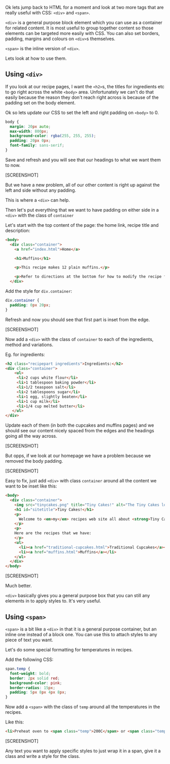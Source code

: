 Ok lets jump back to HTML for a moment and look at two more tags that are really useful with CSS: `<div>` and `<span>`.

`<div>` is a general purpose block element which you can use as a container for related content.
It is most useful to group together content so those elements can be targeted more easily with CSS.
You can also set borders, padding, margins and colours on `<div>`s themselves.

`<span>` is the inline version of `<div>`.

Lets look at how to use them.

## Using `<div>`

If you look at our recipe pages, I want the `<h2>`s, the titles for ingredients etc to go right across the white `<body>` area.
Unfortunately we can't do that easily because the reason they don't reach right across is because of the padding set on the body element.

Ok so lets update our CSS to set the left and right padding on `<body>` to 0.

<!-- We could just remove the padding style but we are going to be implementing changes here that assume that it is going to be zero.
Someone might have a browser that doesn't have a zero value for body padding. -->

```css
body {
  margin: 20px auto;
  max-width: 800px;
  background-color: rgba(255, 255, 255);
  padding: 20px 0px;
  font-family: sans-serif;
}
```

Save and refresh and you will see that our headings to what we want them to now.  

[SCREENSHOT]

But we have a new problem, all of our other content is right up against the left and side without any padding.

This is where a `<div>` can help.

Then let's put everything that we want to have padding on either side in a `<div>` with the class of `container`

Let's start with the top content of the page: the home link, recipe title and description:

```html
<body>
  <div class="container">
    <a href="index.html">Home</a>

    <h1>Muffins</h1>

    <p>This recipe makes 12 plain muffins.</p>

    <p>Refer to directions at the bottom for how to modify the recipe for different types of muffins.</p>
  </div>
```

Add the style for `div.container`:

```css
div.container {
  padding: 0px 20px;
}
```

Refresh and now you should see that first part is inset from the edge.

[SCREENSHOT]

Now add a `<div>` with the class of `container` to each of the ingredients, method and variations.

Eg. for ingredients:

```html
<h2 class="recipepart ingredients">Ingredients:</h2>
<div class="container">
    <ul>
     <li>2 cups white flour</li>
     <li>1 tablespoon baking powder</li>
     <li>1/2 teaspoon salt</li>
     <li>2 tablespoons sugar</li>
     <li>1 egg, slightly beaten</li>
     <li>1 cup milk</li>
     <li>1/4 cup melted butter</li>
   </ul>
</div>
```

Update each of them (in both the cupcakes and muffins pages) and we should see our content nicely spaced from the edges and the headings going all the way across.

[SCREENSHOT]

But opps, if we look at our homepage we have a problem because we removed the body padding.  

[SCREENSHOT]

Easy to fix, just add `<div>` with class `container` around all the content we want to be inset like this:

```html
<body>
  <div class="container">
    <img src="tinycakes.png" title="Tiny Cakes!" alt="The Tiny Cakes logo, a stylized cartoon cupcake." height="128px" width="128px" />
    <h1 id="sitetitle">Tiny Cakes!</h1>
    <p>
      Welcome to <em>my</em> recipes web site all about <strong>Tiny Cakes!</strong>
    </p>
    <p>
    Here are the recipes that we have:
    </p>
    <ul>
      <li><a href="traditional-cupcakes.html">Traditional Cupcakes</a></li>
      <li><a href="muffins.html">Muffins</a></li>
    </ul>
  </div>
</body>
```

[SCREENSHOT]

Much better.

`<div>` basically gives you a general purpose box that you can still any elements in to apply styles to.  It's very useful.

## Using `<span>`

`<span>` is a bit like a `<div>` in that it is a general purpose container, but an inline one instead of a block one.  You can use this to attach styles to any piece of text you want.

Let's do some special formatting for temperatures in recipes.

Add the following CSS:

```css
span.temp {
  font-weight: bold;
  border: 2px solid red;
  background-color: pink;
  border-radius: 15px;
  padding: 5px 8px 4px 8px;
}
```

Now add a `<span>` with the class of `temp` around all the temperatures in the recipes.

Like this:

```html
<li>Preheat oven to <span class="temp">200C</span> or <span class="temp">180C</span> fan-forced.</li>
```

[SCREENSHOT]

Any text you want to apply specific styles to just wrap it in a span, give it a class and write a style for the class.
